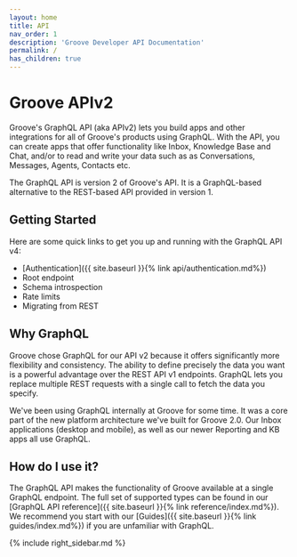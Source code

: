 ```yaml
---
layout: home
title: API
nav_order: 1
description: 'Groove Developer API Documentation'
permalink: /
has_children: true
---
```


# Groove APIv2

Groove's GraphQL API (aka APIv2) lets you build apps and other integrations for
all of Groove's products using GraphQL. With the API, you can create apps that
offer functionality like Inbox, Knowledge Base and Chat, and/or to read and
write your data such as as Conversations, Messages, Agents, Contacts etc.

The GraphQL API is version 2 of Groove's API. It is a GraphQL-based alternative
to the REST-based API provided in version 1.

## Getting Started

Here are some quick links to get you up and running with the GraphQL API v4:

 - [Authentication]({{ site.baseurl }}{% link api/authentication.md%})
 - Root endpoint
 - Schema introspection
 - Rate limits
 - Migrating from REST

## Why GraphQL

Groove chose GraphQL for our API v2 because it offers significantly more
flexibility and consistency. The ability to define precisely the data you want
is a powerful advantage over the REST API v1 endpoints. GraphQL lets you
replace multiple REST requests with a single call to fetch the data you
specify.

We've been using GraphQL internally at Groove for some time. It was a core part
of the new platform architecture we've built for Groove 2.0. Our Inbox
applications (desktop and mobile), as well as our newer Reporting and KB apps
all use GraphQL.

## How do I use it?

The GraphQL API makes the functionality of Groove available at a single GraphQL
endpoint. The full set of supported types can be found in our [GraphQL API
reference]({{ site.baseurl }}{% link reference/index.md%}).  We recommend you
start with our [Guides]({{ site.baseurl }}{% link guides/index.md%}) if you are
unfamiliar with GraphQL.

{% include right_sidebar.md %}
